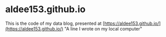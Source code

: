 # aldee153.github.io

This is the code of my data blog, presented at [https://aldee153.github.io/](https://aldee153.github.io/)
"A line I wrote on my local computer" 
